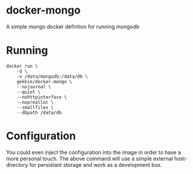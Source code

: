 docker-mongo
============

A simple mongo docker defintion for running mongodb

Running
===

    docker run \
        -d \
        -v /data/mongodb:/data/db \
        gekkie/docker-mongo \
        --nojournal \
        --quiet \
        --nohttpinterface \
        --noprealloc \
        --smallfiles \
        --dbpath /data/db

Configuration
===
You could even inject the configuration into the image in order to have a more personal touch. The above command will use a simple external host-directory for persistant storage and work as a development box.

